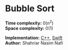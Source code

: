 # Bubble Sort

__Time complexity:__ 0(n<sup>2</sup>) </br>
__Space complexity:__ 0(1)


__Implementation:__ [C++](../BubbleSort/CPP/BubbleSort.cpp), [Swift](../BubbleSort/Swift/BubbleSort.swift) <br>
__Author:__ Shahriar Nasim Nafi
